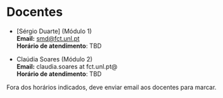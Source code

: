 # Docentes
  
* [Sérgio Duarte] (Módulo 1)<br />
  **Email:** smd@fct.unl.pt<br />
  **Horário de atendimento**: TBD

* Claúdia Soares (Módulo 2)<br />
  **Email:** claudia.soares at fct.unl.pt@<br />
  **Horário de atendimento**: TBD

Fora dos horários indicados, deve enviar email aos docentes para marcar.
